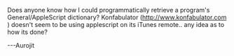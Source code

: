 Does anyone know how I could programmatically retrieve a program's General/AppleScript dictionary? Konfabulator (http://www.konfabulator.com ) doesn't seem to be using applescript on its iTunes remote.. any idea as to how its done?


---Aurojit